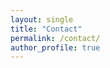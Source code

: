 ```yaml
---
layout: single
title: "Contact"
permalink: /contact/
author_profile: true
---
```


<!-- email: buse.korkmaz18 [at] imperial.ac.uk -->
